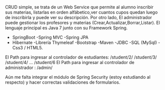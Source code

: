 CRUD simple, se trata de un Web Service que permite al alumno inscribir sus materias, 
listarlas en orden alfábetico,ver cuantos cupos quedan luego de inscribirla y puede ver su descripción.
Por otro lado, El administrador puede gestionar los profesores y materias (Crear,Actualizar,Borrar,Listar).
El lenguaje principal es Java 7 junto con su Framework Spring.
- SpringBoot
-Spring MVC
-Spring JPA
- Hibernate
-Librería Thymeleaf
-Bootstrap
-Maven
-JDBC
-SQL (MySql)
-Css3 / HTML5.

El Path para ingresar al controlador de estudiantes: /student/2/   /student/3/  /student/4/ ... /student/6
El Path para ingresar al controlador de administrador : /admin/

Aún me falta integrar el módulo de Spring Security (estoy estudiando al respecto) y hacer correctas validaciones de formularios.  
